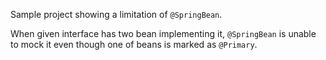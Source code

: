 Sample project showing a limitation of `@SpringBean`.

When given interface has two bean implementing it,
`@SpringBean` is unable to mock it even though one of beans is marked as `@Primary`.